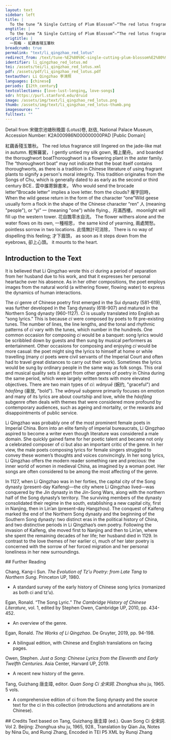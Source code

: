 ```yaml
---
layout: text
sidebar: left
title: |
  To the tune “A Single Cutting of Plum Blossom”—“The red lotus fragrance still lingered” | 一剪梅 · 紅藕香殘玉簟秋
engtitle: |
  To the tune “A Single Cutting of Plum Blossom”—“The red lotus fragrance still lingered”
origtitle: |
  一剪梅 · 紅藕香殘玉簟秋
breadcrumb: true
permalink: "text/li_qingzhao_red_lotus"
redirect_from: /text/tune-%E2%80%9C-single-cutting-plum-blossom%E2%80%9D%E2%80%94%E2%80%9C-red-lotus-fragrance-still-lingered%E2%80%9D
identifier: li_qingzhao_red_lotus.md
tei: /assets/tei/li_qingzhao_red_lotus.xml
pdf: /assets/pdf/li_qingzhao_red_lotus.pdf
textauthor: Li Qingzhao 李清照
languages: [chinese]
periods: [12th_century]
textcollections: [love-lust-longing, love-songs]
sdr: https://purl.stanford.edu/druid 
image: /assets/img/text/li_qingzhao_red_lotus.png
thumb: /assets/img/text/li_qingzhao_red_lotus-thumb.png
imagesource: ""
fulltext: ""
---
```

 Detail from 宋徽宗池塘秋晚圖 (Lotus)卷, 赵佶, National Palace Museum, Accession Number: K2A000986N000000000PAD [Public Domain]

   紅藕香殘玉簟秋。 The red lotus fragrance still lingered on the jade-like mat in autumn. 輕解羅裳， I gently untied my silk gown, 獨上蘭舟。 and boarded the thoroughwort boatThoroughwort is a flowering plant in the aster family. The “thoroughwort boat” may not indicate that the boat itself contains thoroughworts, as there is a tradition in Chinese literature of using fragrant plants to signify a person's moral integrity. This tradition originates from the Songs of Chu, which is generally dated to as early as the second or third century BCE.. 雲中誰寄錦書來， Who would send the brocade letter"Brocade letter" implies a love letter. from the clouds? 雁字回時， When the wild geese return in the form of the character “one”Wild geese usually form a flock in the shape of the Chinese character “ren” 人 (meaning "people"), or “yi” 一 (meaning "one") while flying.,  月滿西樓。 moonlight will fill up the western tower. 花自飄零水自流。 The flower withers alone and the water flows on its own, 一種相思， the same kind of yearning, 兩處閒愁。 pointless sorrow in two locations. 此情無計可消除， There is no way of dispelling this feeling; 才下眉頭， as soon as it steps down from the eyebrows, 卻上心頭。 it mounts to the heart. 
 
## Introduction to the Text 
<p>It is believed that Li Qingzhao wrote this <em>ci</em> during a period of separation from her husband due to his work, and that it expresses her personal heartache over his absence. As in her other compositions, the poet employs images from the natural world (a withering flower, flowing water) to express the dynamics of human interactions.</p> <p>The <em>ci</em> genre of Chinese poetry first emerged in the Sui dynasty (581-619), was further developed in the Tang dynasty (618-907) and matured in the Northern Song dynasty (960-1127). <em>Ci</em> is usually translated into English as “song lyrics.” This is because <em>ci</em> were composed by poets to fit pre-existing tunes. The number of lines, the line lengths, and the tonal and rhythmic patterns of <em>ci</em> vary with the tunes, which number in the hundreds. One common occasion for composing <em>ci</em> would be a banquet: song lyrics would be scribbled down by guests and then sung by musical performers as entertainment. Other occasions for composing and enjoying <em>ci</em> would be more casual: the poet might sing the lyrics to himself at home or while travelling (many <em>ci</em> poets were civil servants of the Imperial Court and often had to travel great distances to carry out their work). Sometimes the lyrics would be sung by ordinary people in the same way as folk songs. This oral and musical quality sets it apart from other genres of poetry in China during the same period, which were largely written texts with more elevated objectives. There are two main types of <em>ci</em>: <em>wǎnyuē</em> (婉约, "graceful") and <em>háofàng</em> (豪放, "bold"). The <em>wǎnyuē</em> subgenre primarily focuses on emotion and many of its lyrics are about courtship and love, while the<em> háofàng</em> subgenre often deals with themes that were considered more profound by contemporary audiences, such as ageing and mortality, or the rewards and disappointments of public service.</p> <p>Li Qingzhao was probably one of the most prominent female poets in Imperial China. Born into an elite family of imperial bureaucrats, Li Qingzhao aspired to become a writer even though literature was considered a male domain. She quickly gained fame for her poetic talent and became not only a celebrated composer of ci but also an important critic of the genre. In her view, the male poets composing lyrics for female singers struggled to convey these women’s thoughts and voices convincingly. In her song lyrics, Li Qingzhao offers the modern reader something rare and precious: the inner world of women in medieval China, as imagined by a woman poet. Her songs are often considered to be among the most affecting of the genre.</p> <p>In 1127, when Li Qingzhao was in her forties, the capital city of the Song dynasty (present-day Kaifeng)—the city where Li Qingzhao lived—was conquered by the Jin dynasty in the Jin-Song Wars, along with the northern half of the Song dynasty’s territory. The surviving members of the dynasty consolidated their regime in the south, establishing a new capital city, first in Nanjing, then in Lin’an (present-day Hangzhou). The conquest of Kaifeng marked the end of the Northern Song dynasty and the beginning of the Southern Song dynasty: two distinct eras in the political history of China, and two distinctive periods in Li Qingzhao’s own poetry. Following the invasion of Kaifeng, she moved first to Nanjing and then to Lin’an, where she spent the remaining decades of her life; her husband died in 1129. In contrast to the love themes of her earlier ci, much of her later poetry is concerned with the sorrow of her forced migration and her personal loneliness in her new surroundings.</p>
## Further Reading 
<p>Chang, Kang-i Sun. <em>The Evolution of Tz’u Poetry: from Late Tang to Northern Sung</em>. Princeton UP, 1980.</p> <ul> <li>A standard survey of the early history of Chinese song lyrics (romanized as both ci and tz’u).</li> </ul> <p>Egan, Ronald. “The Song Lyric.” <em>The Cambridge History of Chinese Literature</em>, vol. 1, edited by Stephen Owen, Cambridge UP, 2010, pp. 434-452.</p> <ul> <li>An overview of the genre.</li> </ul> <p>Egan, Ronald. <em>The Works of Li Qingzhao</em>. De Gruyter, 2019, pp. 94-198.</p> <ul> <li>A bilingual edition, with Chinese and English translations on facing pages.</li> </ul> <p>Owen, Stephen. <em>Just a Song: Chinese Lyrics from the Eleventh and Early Twelfth Centuries</em>. Asia Center, Harvard UP, 2019.</p> <ul> <li>A recent new history of the genre.</li> </ul> <p>Tang, Guizhang 唐圭璋, editor. <em>Quan Song Ci 全宋詞</em>. Zhonghua shu ju, 1965. 5 vols.</p> <ul> <li>A comprehensive edition of ci from the Song dynasty and the source text for the ci in this collection (introductions and annotations are in Chinese).</li> </ul>
## Credits
Text based on Tang, Guizhang 唐圭璋 (ed.). Quan Song Ci 全宋詞. Vol 2. Beijing: Zhonghua shu ju, 1965, 928., Translation by Qian Jia, Notes by Nina Du,  and Runqi Zhang, Encoded in TEI P5 XML by Runqi Zhang
